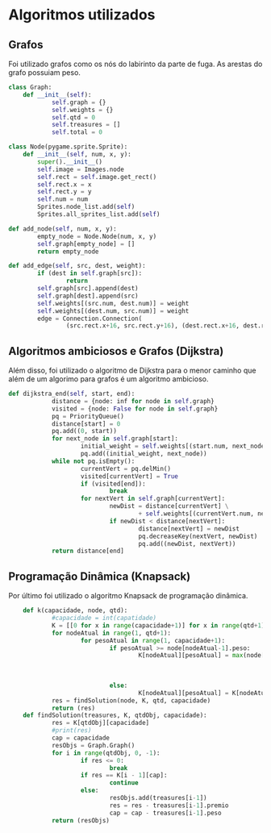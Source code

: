 # Algoritmos utilizados

## Grafos

Foi utilizado grafos como os nós do labirinto da parte de fuga. As arestas do grafo possuiam peso.
	
```python
class Graph:
	def __init__(self):
			self.graph = {}
			self.weights = {}
			self.qtd = 0
			self.treasures = []
			self.total = 0
```

```python
class Node(pygame.sprite.Sprite):
	def __init__(self, num, x, y):
		super().__init__()
		self.image = Images.node
		self.rect = self.image.get_rect()
		self.rect.x = x
		self.rect.y = y
		self.num = num
		Sprites.node_list.add(self)
		Sprites.all_sprites_list.add(self)
```

```python
def add_node(self, num, x, y):
		empty_node = Node.Node(num, x, y)
		self.graph[empty_node] = []
		return empty_node
```

```python
def add_edge(self, src, dest, weight):
		if (dest in self.graph[src]):
				return
		self.graph[src].append(dest)
		self.graph[dest].append(src)
		self.weights[(src.num, dest.num)] = weight
		self.weights[(dest.num, src.num)] = weight
		edge = Connection.Connection(
				(src.rect.x+16, src.rect.y+16), (dest.rect.x+16, dest.rect.y+16), weight)
```



## Algoritmos ambiciosos e Grafos (Dijkstra)				

Além disso, foi utilizado o algoritmo de Dijkstra para o menor caminho que além de um algorimo para grafos é um algoritmo ambicioso.

```python
def dijkstra_end(self, start, end):
			distance = {node: inf for node in self.graph}
			visited = {node: False for node in self.graph}
			pq = PriorityQueue()
			distance[start] = 0
			pq.add((0, start))
			for next_node in self.graph[start]:
					initial_weight = self.weights[(start.num, next_node.num)]
					pq.add((initial_weight, next_node))
			while not pq.isEmpty():
					currentVert = pq.delMin()
					visited[currentVert] = True
					if (visited[end]):
							break
					for nextVert in self.graph[currentVert]:
							newDist = distance[currentVert] \
									+ self.weights[(currentVert.num, nextVert.num)]
							if newDist < distance[nextVert]:
									distance[nextVert] = newDist
									pq.decreaseKey(nextVert, newDist)
									pq.add((newDist, nextVert))
			return distance[end]
```

## Programação Dinâmica (Knapsack)

Por último foi utilizado o algoritmo Knapsack de programação dinâmica.

```python
	def k(capacidade, node, qtd):
			#capacidade = int(capatidade)
			K = [[0 for x in range(capacidade+1)] for x in range(qtd+1)]
			for nodeAtual in range(1, qtd+1):
					for pesoAtual in range(1, capacidade+1):
							if pesoAtual >= node[nodeAtual-1].peso:
									K[nodeAtual][pesoAtual] = max(node[nodeAtual-1].premio
																										+ K[nodeAtual-1][pesoAtual -
																																			node[nodeAtual-1].peso],
																										K[nodeAtual-1][pesoAtual])
							else:
									K[nodeAtual][pesoAtual] = K[nodeAtual-1][pesoAtual]
			res = findSolution(node, K, qtd, capacidade)
			return (res)
	def findSolution(treasures, K, qtdObj, capacidade):
			res = K[qtdObj][capacidade]
			#print(res)
			cap = capacidade
			resObjs = Graph.Graph()
			for i in range(qtdObj, 0, -1):
					if res <= 0:
							break
					if res == K[i - 1][cap]:
							continue
					else:
							resObjs.add(treasures[i-1])
							res = res - treasures[i-1].premio
							cap = cap - treasures[i-1].peso
			return (resObjs)
```


